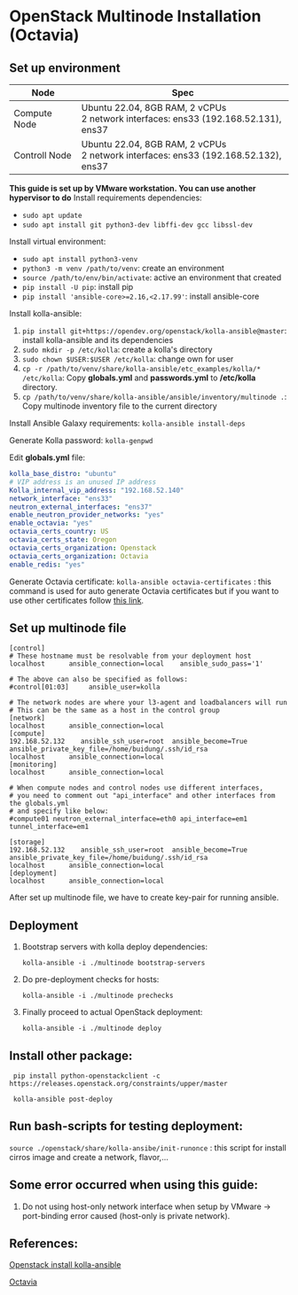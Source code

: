 # OpenStack Multinode Installation (Octavia)
## Set up environment
| Node | Spec |
| ----- | -----|
| Compute Node | Ubuntu 22.04, 8GB RAM, 2 vCPUs <br> 2 network interfaces: ens33 (192.168.52.131), ens37|
| Controll Node | Ubuntu 22.04, 8GB RAM, 2 vCPUs <br> 2 network interfaces: ens33 (192.168.52.132), ens37|

**This guide is set up by VMware workstation. You can use another hypervisor to do**
Install requirements dependencies:
- ` sudo apt update ` 
- `sudo apt install git python3-dev libffi-dev gcc libssl-dev`

Install virtual environment:
- `sudo apt install python3-venv`
- `python3 -m venv /path/to/venv`: create an environment 
- `source /path/to/env/bin/activate`: active an environment that created 
- `pip install -U pip`: install pip 
- `pip install 'ansible-core>=2.16,<2.17.99'`: install ansible-core 

Install kolla-ansible: 
1. `pip install git+https://opendev.org/openstack/kolla-ansible@master`: install kolla-ansible and its dependencies
2. `sudo mkdir -p /etc/kolla`: create a kolla's directory 
3. `sudo chown $USER:$USER /etc/kolla`: change own for user 
4. `cp -r /path/to/venv/share/kolla-ansible/etc_examples/kolla/* /etc/kolla`: Copy **globals.yml** and **passwords.yml** to **/etc/kolla** directory.
5. `cp /path/to/venv/share/kolla-ansible/ansible/inventory/multinode .`: Copy multinode inventory file to the current directory
   
Install Ansible Galaxy requirements: 
`kolla-ansible install-deps`

Generate Kolla password: 
`kolla-genpwd`

Edit **globals.yml** file:
```yaml
kolla_base_distro: "ubuntu"
# VIP address is an unused IP address
Kolla_internal_vip_address: "192.168.52.140"
network_interface: "ens33"
neutron_external_interfaces: "ens37"
enable_neutron_provider_networks: "yes"
enable_octavia: "yes"
octavia_certs_country: US
octavia_certs_state: Oregon
octavia_certs_organization: Openstack
octavia_certs_organization: Octavia
enable_redis: "yes"
```

Generate Octavia certificate:
`kolla-ansible octavia-certificates` : this command is used for auto generate Octavia certificates but if you want to use other certificates follow [this link](https://docs.openstack.org/kolla-ansible/latest/reference/networking/octavia.html).

## Set up multinode file
```
[control]
# These hostname must be resolvable from your deployment host
localhost      ansible_connection=local    ansible_sudo_pass='1'

# The above can also be specified as follows:
#control[01:03]     ansible_user=kolla

# The network nodes are where your l3-agent and loadbalancers will run
# This can be the same as a host in the control group
[network]
localhost      ansible_connection=local
[compute]
192.168.52.132    ansible_ssh_user=root  ansible_become=True  ansible_private_key_file=/home/buidung/.ssh/id_rsa
localhost      ansible_connection=local
[monitoring]
localhost      ansible_connection=local

# When compute nodes and control nodes use different interfaces,
# you need to comment out "api_interface" and other interfaces from the globals.yml
# and specify like below:
#compute01 neutron_external_interface=eth0 api_interface=em1 tunnel_interface=em1

[storage]
192.168.52.132    ansible_ssh_user=root  ansible_become=True  ansible_private_key_file=/home/buidung/.ssh/id_rsa
localhost      ansible_connection=local
[deployment]
localhost      ansible_connection=local

```
After set up multinode file, we have to create key-pair for running ansible. 
## Deployment 
1. Bootstrap servers with kolla deploy dependencies:
     ```
     kolla-ansible -i ./multinode bootstrap-servers 
     ```
2. Do pre-deployment checks for hosts:
     ```
     kolla-ansible -i ./multinode prechecks
     ``` 
3. Finally proceed to actual OpenStack deployment:
     ```
     kolla-ansible -i ./multinode deploy
     ``` 

## Install other package:
     
     pip install python-openstackclient -c https://releases.openstack.org/constraints/upper/master
    
     kolla-ansible post-deploy

## Run bash-scripts for testing deployment: 
`source ./openstack/share/kolla-ansibe/init-runonce` : this script for install cirros image and create a network, flavor,... 




## Some error occurred when using this guide: 

1. Do not using host-only network interface when setup by VMware -> port-binding error caused  (host-only is private network).
## References: 
[Openstack install kolla-ansible](https://docs.openstack.org/kolla-ansible/latest/user/quickstart.html)

[Octavia](https://docs.openstack.org/kolla-ansible/latest/reference/networking/octavia.html)